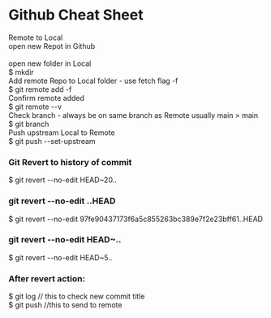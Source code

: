 # Github Cheat Sheet

Remote to Local  
open new Repot in Github  
<copy url>  
open new folder in Local  
  $ mkdir <name>  
Add remote Repo to Local folder - use fetch flag -f  
  $ git remote add -f <name> <Remote git url>  
Confirm remote added  
  $ git remote --v  
Check branch - always be on same branch as Remote usually main > main  
  $ git branch  
Push upstream Local to Remote  
  $ git push --set-upstream <name> <Remote branch>  
  
### Git Revert to history of commit
$ git revert --no-edit HEAD~20..

### git revert --no-edit <hash of commit>..HEAD
$ git revert --no-edit 97fe90437173f6a5c855263bc389e7f2e23bff61..HEAD

### git revert --no-edit HEAD~<number to walk back on commit history>..
$ git revert --no-edit HEAD~5..

### After revert action:
$ git log // this to check new commit title  
$ git push //this to send to remote  

